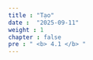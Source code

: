 ```yaml
---
title : "Tạo"
date :  "2025-09-11" 
weight : 1
chapter : false
pre : " <b> 4.1 </b> "
---
```







